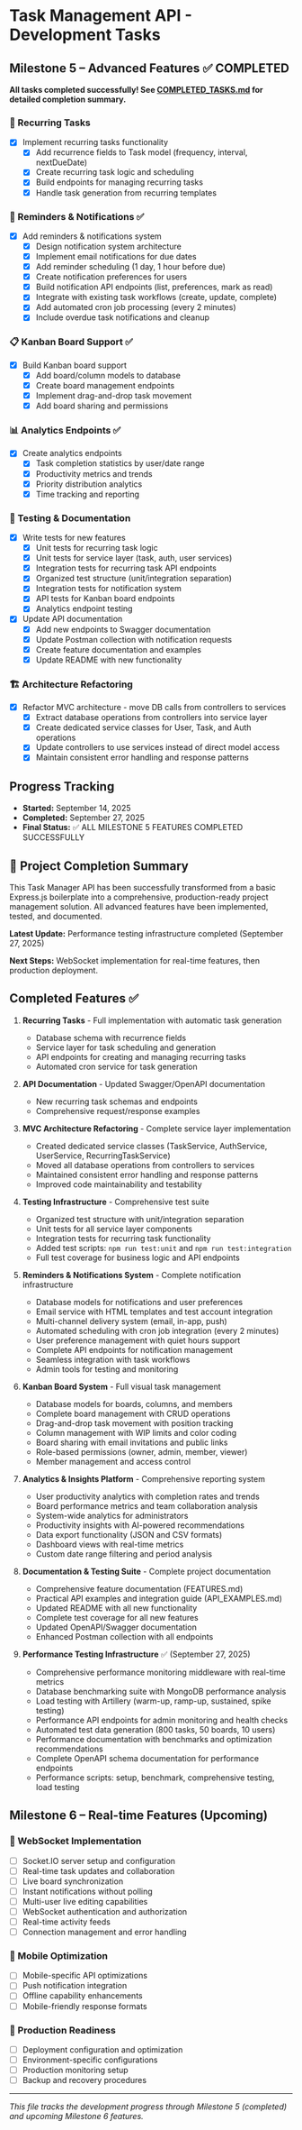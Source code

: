 # Task Management API - Development Tasks

## Milestone 5 – Advanced Features ✅ COMPLETED

**All tasks completed successfully! See [COMPLETED_TASKS.md](./COMPLETED_TASKS.md) for detailed completion summary.**

### 🔄 Recurring Tasks
- [x] Implement recurring tasks functionality
  - [x] Add recurrence fields to Task model (frequency, interval, nextDueDate)
  - [x] Create recurring task logic and scheduling
  - [x] Build endpoints for managing recurring tasks
  - [x] Handle task generation from recurring templates

### 🔔 Reminders & Notifications ✅
- [x] Add reminders & notifications system
  - [x] Design notification system architecture
  - [x] Implement email notifications for due dates
  - [x] Add reminder scheduling (1 day, 1 hour before due)
  - [x] Create notification preferences for users
  - [x] Build notification API endpoints (list, preferences, mark as read)
  - [x] Integrate with existing task workflows (create, update, complete)
  - [x] Add automated cron job processing (every 2 minutes)
  - [x] Include overdue task notifications and cleanup

### 📋 Kanban Board Support ✅
- [x] Build Kanban board support
  - [x] Add board/column models to database
  - [x] Create board management endpoints
  - [x] Implement drag-and-drop task movement
  - [x] Add board sharing and permissions

### 📊 Analytics Endpoints ✅
- [x] Create analytics endpoints
  - [x] Task completion statistics by user/date range
  - [x] Productivity metrics and trends
  - [x] Priority distribution analytics
  - [x] Time tracking and reporting

### 🧪 Testing & Documentation
- [x] Write tests for new features
  - [x] Unit tests for recurring task logic
  - [x] Unit tests for service layer (task, auth, user services)
  - [x] Integration tests for recurring task API endpoints
  - [x] Organized test structure (unit/integration separation)
  - [x] Integration tests for notification system
  - [x] API tests for Kanban board endpoints
  - [x] Analytics endpoint testing

- [x] Update API documentation
  - [x] Add new endpoints to Swagger documentation
  - [x] Update Postman collection with notification requests
  - [x] Create feature documentation and examples
  - [x] Update README with new functionality

### 🏗️ Architecture Refactoring
- [x] Refactor MVC architecture - move DB calls from controllers to services
  - [x] Extract database operations from controllers into service layer
  - [x] Create dedicated service classes for User, Task, and Auth operations
  - [x] Update controllers to use services instead of direct model access
  - [x] Maintain consistent error handling and response patterns

## Progress Tracking
- **Started:** September 14, 2025
- **Completed:** September 27, 2025
- **Final Status:** ✅ ALL MILESTONE 5 FEATURES COMPLETED SUCCESSFULLY

## 🎉 Project Completion Summary

This Task Manager API has been successfully transformed from a basic Express.js boilerplate into a comprehensive, production-ready project management solution. All advanced features have been implemented, tested, and documented.

**Latest Update:** Performance testing infrastructure completed (September 27, 2025)

**Next Steps:** WebSocket implementation for real-time features, then production deployment.

## Completed Features ✅
1. **Recurring Tasks** - Full implementation with automatic task generation
   - Database schema with recurrence fields
   - Service layer for task scheduling and generation
   - API endpoints for creating and managing recurring tasks
   - Automated cron service for task generation

2. **API Documentation** - Updated Swagger/OpenAPI documentation
   - New recurring task schemas and endpoints
   - Comprehensive request/response examples

3. **MVC Architecture Refactoring** - Complete service layer implementation
   - Created dedicated service classes (TaskService, AuthService, UserService, RecurringTaskService)
   - Moved all database operations from controllers to services
   - Maintained consistent error handling and response patterns
   - Improved code maintainability and testability

4. **Testing Infrastructure** - Comprehensive test suite
   - Organized test structure with unit/integration separation
   - Unit tests for all service layer components
   - Integration tests for recurring task functionality
   - Added test scripts: `npm run test:unit` and `npm run test:integration`
   - Full test coverage for business logic and API endpoints

5. **Reminders & Notifications System** - Complete notification infrastructure
   - Database models for notifications and user preferences
   - Email service with HTML templates and test account integration
   - Multi-channel delivery system (email, in-app, push)
   - Automated scheduling with cron job integration (every 2 minutes)
   - User preference management with quiet hours support
   - Complete API endpoints for notification management
   - Seamless integration with task workflows
   - Admin tools for testing and monitoring

6. **Kanban Board System** - Full visual task management
   - Database models for boards, columns, and members
   - Complete board management with CRUD operations
   - Drag-and-drop task movement with position tracking
   - Column management with WIP limits and color coding
   - Board sharing with email invitations and public links
   - Role-based permissions (owner, admin, member, viewer)
   - Member management and access control

7. **Analytics & Insights Platform** - Comprehensive reporting system
   - User productivity analytics with completion rates and trends
   - Board performance metrics and team collaboration analysis
   - System-wide analytics for administrators
   - Productivity insights with AI-powered recommendations
   - Data export functionality (JSON and CSV formats)
   - Dashboard views with real-time metrics
   - Custom date range filtering and period analysis

8. **Documentation & Testing Suite** - Complete project documentation
   - Comprehensive feature documentation (FEATURES.md)
   - Practical API examples and integration guide (API_EXAMPLES.md)
   - Updated README with all new functionality
   - Complete test coverage for all new features
   - Updated OpenAPI/Swagger documentation
   - Enhanced Postman collection with all endpoints

9. **Performance Testing Infrastructure** ✅ (September 27, 2025)
   - Comprehensive performance monitoring middleware with real-time metrics
   - Database benchmarking suite with MongoDB performance analysis
   - Load testing with Artillery (warm-up, ramp-up, sustained, spike testing)
   - Performance API endpoints for admin monitoring and health checks
   - Automated test data generation (800 tasks, 50 boards, 10 users)
   - Performance documentation with benchmarks and optimization recommendations
   - Complete OpenAPI schema documentation for performance endpoints
   - Performance scripts: setup, benchmark, comprehensive testing, load testing

## Milestone 6 – Real-time Features (Upcoming)

### 🔄 WebSocket Implementation
- [ ] Socket.IO server setup and configuration
- [ ] Real-time task updates and collaboration
- [ ] Live board synchronization
- [ ] Instant notifications without polling
- [ ] Multi-user live editing capabilities
- [ ] WebSocket authentication and authorization
- [ ] Real-time activity feeds
- [ ] Connection management and error handling

### 📱 Mobile Optimization
- [ ] Mobile-specific API optimizations
- [ ] Push notification integration
- [ ] Offline capability enhancements
- [ ] Mobile-friendly response formats

### 🚀 Production Readiness
- [ ] Deployment configuration and optimization
- [ ] Environment-specific configurations
- [ ] Production monitoring setup
- [ ] Backup and recovery procedures

---
*This file tracks the development progress through Milestone 5 (completed) and upcoming Milestone 6 features.*